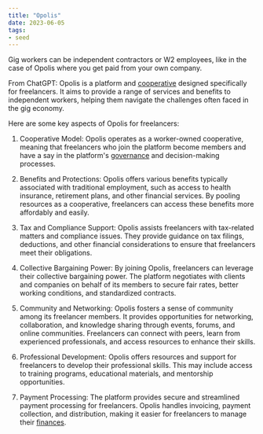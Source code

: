 ```yaml
---
title: "Opolis"
date: 2023-06-05
tags:
- seed
---
```


Gig workers can be independent contractors or W2 employees, like in the case of Opolis where you get paid from your own company. 

From ChatGPT:
Opolis is a platform and [cooperative](/notes/Cooperative.md) designed specifically for freelancers. It aims to provide a range of services and benefits to independent workers, helping them navigate the challenges often faced in the gig economy.

Here are some key aspects of Opolis for freelancers:

1. Cooperative Model: Opolis operates as a worker-owned cooperative, meaning that freelancers who join the platform become members and have a say in the platform's [governance](/notes/Governance.md) and decision-making processes.
    
2. Benefits and Protections: Opolis offers various benefits typically associated with traditional employment, such as access to health insurance, retirement plans, and other financial services. By pooling resources as a cooperative, freelancers can access these benefits more affordably and easily.
    
3. Tax and Compliance Support: Opolis assists freelancers with tax-related matters and compliance issues. They provide guidance on tax filings, deductions, and other financial considerations to ensure that freelancers meet their obligations.
    
4. Collective Bargaining Power: By joining Opolis, freelancers can leverage their collective bargaining power. The platform negotiates with clients and companies on behalf of its members to secure fair rates, better working conditions, and standardized contracts.
    
5. Community and Networking: Opolis fosters a sense of community among its freelancer members. It provides opportunities for networking, collaboration, and knowledge sharing through events, forums, and online communities. Freelancers can connect with peers, learn from experienced professionals, and access resources to enhance their skills.
    
6. Professional Development: Opolis offers resources and support for freelancers to develop their professional skills. This may include access to training programs, educational materials, and mentorship opportunities.
    
7. Payment Processing: The platform provides secure and streamlined payment processing for freelancers. Opolis handles invoicing, payment collection, and distribution, making it easier for freelancers to manage their [finances](/notes/Finances.md).



